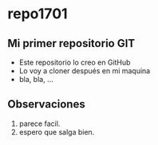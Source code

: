 # repo1701

## Mi primer repositorio GIT
- Este repositorio lo creo en GitHub
- Lo voy a cloner después en mi maquina
- bla, bla, ...


## Observaciones
1. parece facil.
2. espero que salga bien.

